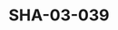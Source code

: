---
pid: SHA-03-039
title: SHA-03-039
language: ar
collection: شرحبيل احمد
original_label: 
rights: شرحبيل احمد
location_of_original: شرحبيل احمد
photographer_or_studio: وزارة الاعلام السوداني
scanned_from: photograph 16.5 by 21.4
_date: '1960'
location: الكدرو
description: اول فرقة شرحبيل احمد مع كامل حسين حسن بابكر عوض محمد عثمان احمد داوود
  ويرى عبد القادر قائد سلاح موسيقى البوليس
additional_notes: اول مرة غنى شرحبيل احمد جاز
permission_display: 'yes'
on_server: 'no'
on_website: 'no'
permalink: /archive/ar/sha-03-039.html
layout: photo-page
---